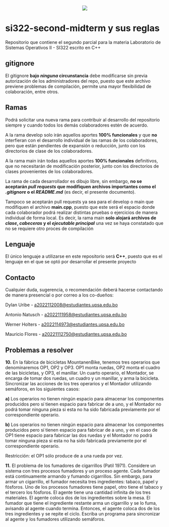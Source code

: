 
<br />
<div align ="center">
  <a href="https://virtual.upsa.edu.bo/">
    <img src ="https://virtual.upsa.edu.bo/pluginfile.php/1/theme_lambda/logo/1708129513/logo%20UPSA-universidad-03.png">
  </a>
</div>

# si322-second-midterm y sus reglas
Repositorio que contiene el segundo parcial para la materia Laboratorio de Sistemas Operativos II - SI322 escrito en C++

## gitignore
El gitignore **bajo _ninguna_ circunstancia** debe modificarse sin previa autorización de los administradores del repo,
puesto que este archivo previene problemas de compilación, permite una mayor flexibilidad de colaboración,
entre otros.

## Ramas 
Podrá solicitar una nueva rama para contribuir al desarrollo del repositorio siempre
y cuando todos los demás colaboradores estén de acuerdo.

A la rama develop solo irán aquellos aportes **100% funcionales** y que **no** interfieran con el desarrollo
individual de las ramas de los colaboradores, pero que están pendientes de expansión o reducción, junto
con los directorios de clase de los colaboradores.

A la rama main irán todas aquellos aportes **100% funcionales** definitivos, que no necesitarán de 
modificación posterior, junto con los directorios de clases provenientes de los colaboradores.

La rama de cada desarrollador es dibujo libre, sin embargo, **no se aceptarán _pull requests_ que modifiquen
archivos importantes como el _.gitignore_ o el _README.md_** (es decir, el presente documento).

Tampoco se aceptarán pull requests ya sea para el develop o main que modifiquen el archivo **main.cpp**,
puesto que este será el espacio donde cada colaborador podrá realizar distintas pruebas o ejercicios
de manera individual de forma local.
Es decir, la rama main **solo alojará archivos de _clase_, _cabeceras_ y el _ejecutable principal_** una vez se haya constatado que no se requiere otro proces de compilación


## Lenguaje
El único lenguaje a utilizarse en este repositorio será **C++**, puesto que es el lenguaje
en el que se optó por desarrollar el presente proyecto

## Contacto
Cualquier duda, sugerencia, o recomendación deberá hacerse contactando de manera presencial o por correo
a los co-dueños:

Dylan Uribe - a2022112008@estudiantes.upsa.edu.bo

Antonio Natusch - a2022111958@estudiantes.upsa.edu.bo

Werner Holters - a2022114973@estudiantes.upsa.edu.bo

Mauricio Flores - a20221112750@estudiantes.upsa.edu.bo

## Problemas a resolver

**10.** En la fábrica de bicicletas MountanenBike, tenemos tres operarios que denominaremos OP1, OP2 y OP3. OP1 monta ruedas, OP2 monta el cuadro de las bicicletas, y OP3, el manillar. Un cuarto operario, el Montador, se encarga de tomar dos ruedas, un cuadro y un manillar, y arma la bicicleta. Sincronizar las acciones de los tres operarios y el Montador utilizando semáforos, en los siguientes casos:

**a)** Los operarios no tienen ningún espacio para almacenar los componentes producidos pero sí tienen espacio para fabricar de a uno, y el Montador no podrá tomar ninguna pieza si esta no ha sido fabricada previamente por el correspondiente operario.

**b)** Los operarios no tienen ningún espacio para almacenar los componentes producidos pero sí tienen espacio para fabricar de a uno, y en el caso de OP1 tiene espacio para fabricar las dos ruedas y el Montador no podrá tomar ninguna pieza si esta no ha sido fabricada previamente por el correspondiente operario.

Restricción: el OP1 sólo produce de a una rueda por vez.

**11.** El problema de los fumadores de cigarrillos (Patil 1971). Considere un sistema con tres procesos fumadores y un proceso agente. Cada fumador está continuamente armando y fumando cigarrillos. Sin embargo, para armar un cigarrillo, el fumador necesita tres ingredientes: tabaco, papel y fósforos. Uno de los procesos fumadores tiene papel, otro tiene el tabaco y el tercero los fósforos. El agente tiene una cantidad infinita de los tres materiales. El agente coloca dos de los ingredientes sobre la mesa. El fumador que tiene el ingrediente restante arma un cigarrillo y se lo fuma, avisando al agente cuando termina. Entonces, el agente coloca dos de los tres ingredientes y se repite el ciclo. Escriba un programa para sincronizar al agente y los fumadores utilizando semáforos.

